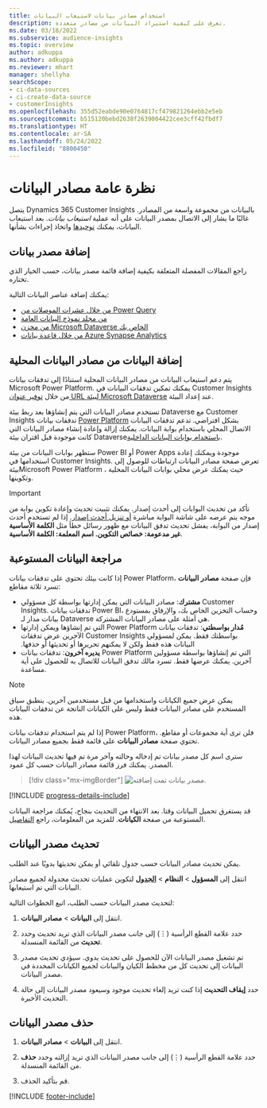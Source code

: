 ```yaml
---
title: استخدام مصادر بيانات لاستيعاب البيانات
description: تعرف على كيفية استيراد البيانات من مصادر متعددة.
ms.date: 03/18/2022
ms.subservice: audience-insights
ms.topic: overview
author: adkuppa
ms.author: adkuppa
ms.reviewer: mhart
manager: shellyha
searchScope:
- ci-data-sources
- ci-create-data-source
- customerInsights
ms.openlocfilehash: 355d52eabde90e0764817cf479821264ebb2e5eb
ms.sourcegitcommit: b515120bebd2638f2639004422cee3cff42fbdf7
ms.translationtype: HT
ms.contentlocale: ar-SA
ms.lasthandoff: 05/24/2022
ms.locfileid: "8800450"
---
```

# <a name="data-sources-overview"></a>نظرة عامة مصادر البيانات



يتصل Dynamics 365 Customer Insights بالبيانات من مجموعة واسعة من المصادر. غالبًا ما يشار إلى الاتصال بمصدر البيانات على أنه عملية *استيعاب بيانات*. بعد استيعاب البيانات، يمكنك [توحيدها](data-unification.md) واتخاذ إجراءات بشأنها.

## <a name="add-a-data-source"></a>إضافة مصدر بيانات

راجع المقالات المفصلة المتعلقة بكيفية إضافة قائمة مصدر بيانات، حسب الخيار الذي تختاره.

يمكنك إضافة عناصر البيانات التالية:

- [من خلال عشرات الموصلات من Power Query](connect-power-query.md)
- [من مجلد نموذج البيانات العامة](connect-common-data-model.md)
- [من مخزن Microsoft Dataverse الخاص بك](connect-dataverse-managed-lake.md)
- [من خلال قاعدة بيانات Azure Synapse Analytics ](connect-synapse.md)

## <a name="add-data-from-on-premises-data-sources"></a>إضافة البيانات من مصادر البيانات المحلية

يتم دعم استيعاب البيانات من مصادر البيانات المحلية استنادًا إلى تدفقات بيانات Microsoft Power Platform. يمكنك تمكين تدفقات البيانات في Customer Insights من خلال [توفير عنوان URL لبيئة Microsoft Dataverse](create-environment.md) عند إعداد البيئة.

تستخدم مصادر البيانات التي يتم إنشاؤها بعد ربط بيئة Dataverse مع Customer Insights تدفقات بيانات [Power Platform](/power-query/dataflows/overview-dataflows-across-power-platform-dynamics-365) بشكل افتراضي. تدعم تدفقات البيانات الاتصال المحلي باستخدام بوابة البيانات. يمكنك إزالة وإعادة إنشاء مصادر البيانات التي كانت موجودة قبل اقتران بيئة Dataverse[باستخدام بوابات البيانات الداخلية](/data-integration/gateway/service-gateway-app).

ستظهر بوابات البيانات من بيئة Power BI أو Power Apps موجودة ويمكنك إعادة استخدامها في Customer Insights. تعرض صفحة مصادر البيانات ارتباطات للوصول إلى بيئةMicrosoft Power Platform ، حيث يمكنك عرض محلي بوابات البيانات المحلية وتكوينها.

> [!IMPORTANT]
> تأكد من تحديث البوابات إلى أحدث إصدار. يمكنك تثبيت تحديث وإعادة تكوين بوابة من موجه يتم عرضه على شاشة البوابة مباشرة [أو تنزيل أحدث إصدار](https://powerapps.microsoft.com/downloads/). إذا لم تستخدم أحدث إصدار من البوابة، يفشل تحديث تدفق البيانات مع ظهور رسائل خطأ مثل **الكلمة الأساسية غير مدعومة: خصائص التكوين. اسم المعلمة: الكلمة الأساسية**.

## <a name="review-ingested-data"></a>مراجعة البيانات المستوعبة
إذا كانت بيئك تحتوي على تدفقات بيانات Power Platform، فإن صفحة **مصادر البيانات** تسرد ثلاثة مقاطع: 
- **مشترك**: مصادر البيانات التي يمكن إدارتها بواسطة كل مسؤولي Customer Insights. تدفقات بيانات Power BI، وحساب التخزين الخاص بك، والإرفاق بمستودع بيانات مدار لـ Dataverse هي أمثلة على مصادر البيانات المشتركة.
- **‏‫مُدار بواسطتي**: تدفقات بيانات Power Platform التي تم إنشاؤها ويمكن إدارتها بواسطتك فقط. يمكن لمسؤولي Customer Insights الآخرين عرض تدفقات البيانات هذه فقط ولكن لا يمكنهم تحريرها أو تحديثها أو حذفها.
- **يديره آخرون**: تدفقات بيانات Power Platform التي تم إنشاؤها بواسطة مسؤولين آخرين. يمكنك عرضها فقط. تسرد مالك تدفق البيانات للاتصال به للحصول على أية مساعدة.
> [!NOTE]
> يمكن عرض جميع الكيانات واستخدامها من قبل مستخدمين آخرين. ينطبق سياق المستخدم على مصادر البيانات فقط وليس على الكيانات الناتجة عن تدفقات البيانات هذه.

إذا لم يتم استخدام تدفقات بيانات Power Platform، فلن ترى أية مجموعات أو مقاطع. تحتوي صفحة **مصادر البيانات** على قائمة فقط بجميع مصادر البيانات.

سترى اسم كل مصدر بيانات تم إدخاله وحالته وآخر مرة تم فيها تحديث البيانات لهذا المصدر. يمكنك فرز قائمة مصادر البيانات حسب كل عمود.

> [!div class="mx-imgBorder"]
> ![مصدر بيانات تمت إضافته.](media/configure-data-datasource-added.png "مصدر بيانات تمت إضافته")

[!INCLUDE [progress-details-include](includes/progress-details-pane.md)]

قد يستغرق تحميل البيانات وقتا. بعد الانتهاء من التحديث بنجاح، يُمكنك مراجعة البيانات المستوعبة من صفحة **الكيانات**. للمزيد من المعلومات، راجع [التفاصيل](entities.md).

## <a name="refresh-a-data-source"></a>تحديث مصدر البيانات

يمكن تحديث مصادر البيانات حسب جدول تلقائي أو يمكن تحديثها يدويًا عند الطلب. 

انتقل إلى **المسؤول** > **النظام** > [**الجدول**](system.md#schedule-tab) لتكوين عمليات تحديث مجدولة لجميع مصادر البيانات التي تم استيعابها.

لتحديث مصدر البيانات حسب الطلب، اتبع الخطوات التالية:

1. انتقل إلى **البيانات** > **مصادر البيانات**.

2. حدد علامة القطع الرأسية (&vellip;) إلى جانب مصدر البيانات الذي تريد تحديث وحدد **تحديث** من القائمة المنسدلة.

3. تم تشغيل مصدر البيانات الآن للحصول على تحديث يدوي. سيؤدي تحديث مصدر البيانات إلى تحديث كل من مخطط الكيان والبيانات لجميع الكيانات المحددة في مصدر البيانات.

4. حدد **إيقاف التحديث** إذا كنت تريد إلغاء تحديث موجود وسيعود مصدر البيانات إلى حالة التحديث الأخيرة.

## <a name="delete-a-data-source"></a>حذف مصدر البيانات

1. انتقل إلى **البيانات** > **مصادر البيانات**.

2. حدد علامة القطع الرأسية (&vellip;) إلى جانب مصدر البيانات الذي تريد إزالته وحدد **حذف** من القائمة المنسدلة.

3. قم بتأكيد الحذف.


[!INCLUDE [footer-include](includes/footer-banner.md)]

